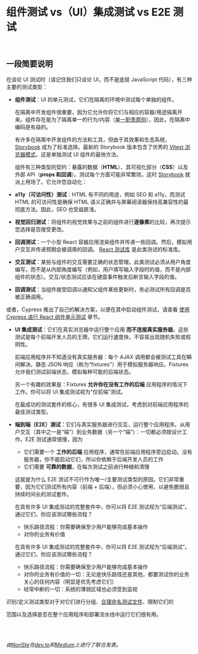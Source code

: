 # 组件测试 vs（UI）集成测试 vs E2E 测试

<!-- markdownlint-disable MD033 -->
<br/>

## 一段简要说明

在谈论 UI 测试时（请记住我们只谈论 UI，而不是底层 JavaScript 代码），有三种主要的测试类型：

- **组件测试**：UI 的单元测试，它们在隔离的环境中测试每个单独的组件。

  在隔离中开发组件很重要，因为它允许你将它们与相应的容器/用途隔离开来。组件存在是为了隔离单一的行为/内容（[单一职责原则](https://www.wikiwand.com/en/Single_responsibility_principle)），因此，在隔离中编码是有益的。

  有许多在隔离中开发组件的方法和工具，但由于其效果和生态系统，[Storybook](https://storybook.js.org) 成为了标准选择。最新的 Storybook 版本包含了优秀的 [Vitest 浏览器模式](https://vitest.dev/guide/browser/)，这是单独测试 UI 组件的最快方法。

  组件有三种类型的契约：暴露的数据（**HTML**）、其可视化部分（**CSS**）以及外部 API（**props 和回调**）。测试每个方面可能非常繁琐，这时 [Storybook](https://storybook.js.org/) 就派上用场了。它允许您自动化：
- **a11y（可访问性）测试**：HTML 有不同的用途，例如 SEO 和 a11y，而测试 HTML 的可访问性是确保 HTML 语义正确并与屏幕阅读器保持高兼容性的最彻底方法。因此，SEO 也受益匪浅。
- **视觉回归测试**：将组件的视觉效果与之前的组件进行**逐像素**的比较，再次提示您选择是否接受更改。
- **回调测试**：一个小型 React 容器应用渲染组件并传递一些回调。然后，模拟用户交互并传递预期会被调用的回调。 [React 测试库](https://testing-library.com/docs/react-testing-library/) 是此类测试的标准库。
- **交互测试**：某些与组件的交互需要正确的状态管理。此类测试必须从用户角度编写，而不是从内部角度编写（例如，用户填写输入字段时的值，而不是内部组件的状态）。交互/状态测试应该在键盘事件触发后断言输入字段的值。
- **回调测试**：当组件接受回调以通知父组件某些更新时，务必测试所有回调是否被正确调用。

或者，Cypress 推出了自己的解决方案，以便在其中启动组件测试，请查看 [使用 Cypress 进行 React 组件单元测试](../tools/cypress-react-component-test.zh.md) 章节。

- **UI 集成测试**：它们在真实浏览器中运行整个应用 **而不连接真实服务器**。这些测试是每个前端开发人员的王牌。它们运行速度快，不容易出现随机失败或假阴性。

  前端应用程序并不知道没有真实服务器：每个 AJAX 调用都会被测试工具在瞬间解决。静态 JSON 响应（称为“fixtures”）用于模拟服务器响应。Fixtures 允许我们测试前端状态，模拟每种可能的后端状态。

  另一个有趣的效果是：Fixtures **允许你在没有工作的后端** 应用程序的情况下工作。你可以将 UI 集成测试视为“仅前端”测试。

  在最成功的测试套件的核心，有很多 UI 集成测试，考虑到对前端应用程序的最佳测试类型。

- **端到端（E2E）测试**：它们与真实服务器进行交互，运行整个应用程序。从用户交互（其中之一是“端”）到业务数据（另一个“端”）：一切都必须按设计工作。E2E 测试通常很慢，因为
  - 它们需要一个 **工作的后端** 应用程序，通常在前端应用程序旁边启动。没有服务器，你不能启动它们，所以你依赖于后端开发人员的工作
  - 它们需要 **可靠的数据**，在每次测试之前进行种植和清理

  这就是为什么 E2E 测试不可行作为唯一/主要测试类型的原因。它们非常重要，因为它们测试所有内容（前端 + 后端），但必须小心使用，以避免脆弱且持续时间长的测试套件。

  在具有许多 UI 集成测试的完整套件中，你可以将 E2E 测试视为“后端测试”。通过它们，你应该测试哪些流程？
  - 快乐路径流程：你需要确保至少用户能够完成基本操作
  - 对你的业务有价值

  在具有许多 UI 集成测试的完整套件中，你可以将 E2E 测试视为“后端测试”。通过它们，你应该测试哪些流程？
  - 快乐路径流程：你需要确保至少用户能够完成基本操作
  - 对你的业务有价值的一切：无论是快乐路径还是其他，都要测试你的业务关心的任何内容（明显是优先考虑它们）
  - 经常中断的一切：系统的薄弱区域也必须受到监视

识别/定义测试类型对于对它们进行分组、[合理命名测试文件](/sections/generic-best-practices/name-test-files-wisely.zh.md)、限制它们的

范围以及选择是否在整个应用程序和部署流水线中运行它们很有用。

<!-- markdownlint-disable MD033 -->
<br /><br />

*由[NoriSte](https://github.com/NoriSte)在[dev.to](https://dev.to/noriste/component-vs-ui-integration-vs-e2e-tests-3i0d)和[Medium](https://medium.com/@NoriSte/component-vs-ui-integration-vs-e2e-tests-f02b575339dc)上进行了联合发表。*
